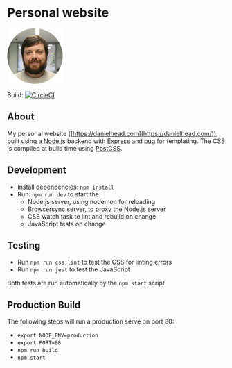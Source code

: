 # Personal website

![me](public/images/me_128wr.png)

Build: [![CircleCI](https://circleci.com/gh/danhead/personal-site/tree/master.svg?style=svg)](https://circleci.com/gh/danhead/personal-site/tree/master)

## About

My personal website ([https://danielhead.com](https://danielhead.com/)), built using
a [Node.js](https://nodejs.org/) backend with [Express](https://expressjs.com/)
and [pug](https://pugjs.org/api/getting-started.html) for templating. The CSS is
compiled at build time using [PostCSS](http://postcss.org/).

## Development

* Install dependencies: `npm install`
* Run: `npm run dev` to start the:
  * Node.js server, using nodemon for reloading
  * Browsersync server, to proxy the Node.js server
  * CSS watch task to lint and rebuild on change
  * JavaScript tests on change

## Testing

* Run `npm run css:lint` to test the CSS for linting errors
* Run `npm run jest` to test the JavaScript

Both tests are run automatically by the `npm start` script

## Production Build

The following steps will run a production serve on port 80:

* `export NODE_ENV=production`
* `export PORT=80`
* `npm run build`
* `npm start`
